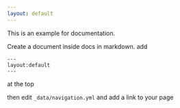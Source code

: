 ```yaml
---
layout: default
---
```


This is an example for documentation.

Create a document inside docs in markdown.
add 
```
---
layout:default
---
```
at the top

then edit `_data/navigation.yml` and add a link to your page
